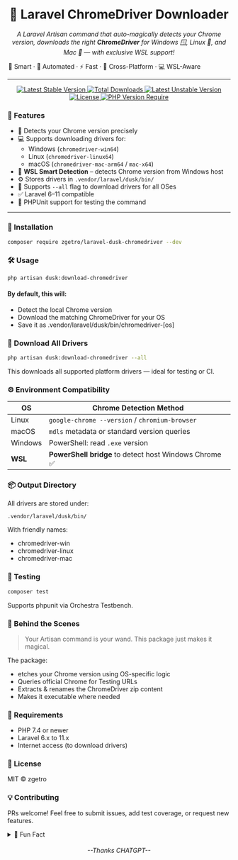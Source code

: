 
<h1 align="center">
  🚗 Laravel ChromeDriver Downloader
</h1>


<p align="center">
  <i>A Laravel Artisan command that auto-magically detects your Chrome version, downloads the right <b>ChromeDriver</b> for Windows 🪟, Linux 🐧, and Mac 🍏 — with exclusive WSL support!</i>
</p>

<p align="center">
  <marquee behavior="alternate" direction="right" scrollamount="5">
    🧠 Smart · 🤖 Automated · ⚡ Fast · 🧩 Cross-Platform · 💻 WSL-Aware
  </marquee>
</p>

---

<p align="center">
    <a href="https://packagist.org/packages/zgetro/laravel-dusk-chromedriver">
        <img src="https://poser.pugx.org/zgetro/laravel-dusk-chromedriver/v" alt="Latest Stable Version" />
    </a>
    <a href="https://packagist.org/packages/zgetro/laravel-dusk-chromedriver">
        <img src="https://poser.pugx.org/zgetro/laravel-dusk-chromedriver/downloads" alt="Total Downloads" />
    </a>
    <a href="https://packagist.org/packages/zgetro/laravel-dusk-chromedriver">
        <img src="https://poser.pugx.org/zgetro/laravel-dusk-chromedriver/v/unstable" alt="Latest Unstable Version" />
    </a>
    <a href="https://packagist.org/packages/zgetro/laravel-dusk-chromedriver">
        <img src="https://poser.pugx.org/zgetro/laravel-dusk-chromedriver/license" alt="License" />
    </a>
    <a href="https://packagist.org/packages/zgetro/laravel-dusk-chromedriver">
        <img src="https://poser.pugx.org/zgetro/laravel-dusk-chromedriver/require/php" alt="PHP Version Require" />
    </a>
</p>


### 🧩 Features

- 🎯 Detects your Chrome version precisely
- 💻 Supports downloading drivers for:
  - Windows (`chromedriver-win64`)
  - Linux (`chromedriver-linux64`)
  - macOS (`chromedriver-mac-arm64` / `mac-x64`)
- 🐧 **WSL Smart Detection** – detects Chrome version from Windows host
- ⚙️ Stores drivers in `.vendor/laravel/dusk/bin/`
- 🔀 Supports `--all` flag to download drivers for all OSes
- ✅ Laravel 6–11 compatible
- 🧪 PHPUnit support for testing the command

---

### 🚀 Installation

```bash
composer require zgetro/laravel-dusk-chromedriver --dev
```

### 🛠️ Usage

```bash
php artisan dusk:download-chromedriver
```
#### By default, this will:
- Detect the local Chrome version
- Download the matching ChromeDriver for your OS
- Save it as .vendor/laravel/dusk/bin/chromedriver-[os]


### 🧬 Download All Drivers
```bash
php artisan dusk:download-chromedriver --all
``` 
This downloads all supported platform drivers — ideal for testing or CI.

### ⚙️ Environment Compatibility

| OS      | Chrome Detection Method                               |
| ------- | ----------------------------------------------------- |
| Linux   | `google-chrome --version` / `chromium-browser`        |
| macOS   | `mdls` metadata or standard version queries           |
| Windows | PowerShell: read `.exe` version                       |
| **WSL** | **PowerShell bridge** to detect host Windows Chrome ✅ |

### 📦 Output Directory
All drivers are stored under:
```bash
.vendor/laravel/dusk/bin/
```
With friendly names:

- chromedriver-win
- chromedriver-linux
- chromedriver-mac

### 🧪 Testing
```bash
composer test
```
Supports phpunit via Orchestra Testbench.


### 🧙 Behind the Scenes
> Your Artisan command is your wand. This package just makes it magical.

The package:
- etches your Chrome version using OS-specific logic
- Queries official Chrome for Testing URLs
- Extracts & renames the ChromeDriver zip content
- Makes it executable where needed

### 🧰 Requirements
- PHP 7.4 or newer
- Laravel 6.x to 11.x
- Internet access (to download drivers)

### 🧾 License
MIT © zgetro

### 💡 Contributing
PRs welcome! Feel free to submit issues, add test coverage, or request new features.

<details> 
<summary>🐣 Fun Fact</summary>
Did you know the ChromeDriver you use every day is based on the WebDriver protocol – a W3C standard? You’re not just testing… you’re browsing the web like a boss.

</details>

<h6 align="center"> --Thanks CHATGPT-- </h6> 
